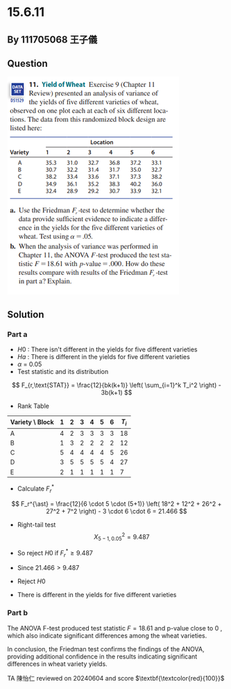 # 15.6.11

## By 111705068 王子儀

## Question
![images](https://github.com/HWTeng-Course/202402-Statistics/blob/main/Images/%E8%9E%A2%E5%B9%95%E6%93%B7%E5%8F%96%E7%95%AB%E9%9D%A2%202024-05-28%20184934.png)

## Solution

### Part a
- $H0$ : There isn't different in the yields for five different varieties
- $Ha$ : There is different in the yields for five different varieties
- $\alpha$ = 0.05
- Test statistic and its distribution

$$
F_{r,\text{STAT}} = \frac{12}{bk(k+1)} \left( \sum_{i=1}^k T_i^2 \right) - 3b(k+1)
$$

- Rank Table

| Variety \ Block |  1  |  2  |  3  |  4  |  5  |  6  | $T_i$ |
|-----------------|-----|-----|-----|-----|-----|-----|-------|
|        A        |  4  |  2  |  3  |  3  |  3  |  3  |  18   |
|        B        |  1  |  3  |  2  |  2  |  2  |  2  |  12   |
|        C        |  5  |  4  |  4  |  4  |  4  |  5  |  26   |
|        D        |  3  |  5  |  5  |  5  |  5  |  4  |  27   |
|        E        |  2  |  1  |  1  |  1  |  1  |  1  |   7   |

- Calculate $F_r^{\ast}$
  
$$
F_r^{\ast} = \frac{12}{6 \cdot 5 \cdot (5+1)} \left( 18^2 + 12^2 + 26^2 + 27^2 + 7^2 \right) - 3 \cdot 6 \cdot 6 = 21.466
$$

- Right-tail test
  $$X^2_{5-1,0.05} = 9.487$$

- So reject $H0$ if $F_r^{\ast} \geq 9.487$
- Since $21.466 > 9.487$
- Reject $H0$
- There is different in the yields for five different varieties

### Part b
The ANOVA F-test produced test statistic $F = 18.61$ and p-value close to 0 , which also indicate significant differences among the wheat varieties.

In conclusion, the Friedman test confirms the findings of the ANOVA, providing additional confidence in the results indicating significant differences in wheat variety yields.

  TA 陳怡仁 reviewed on 20240604 and score $\textbf{\textcolor{red}{100}}$
